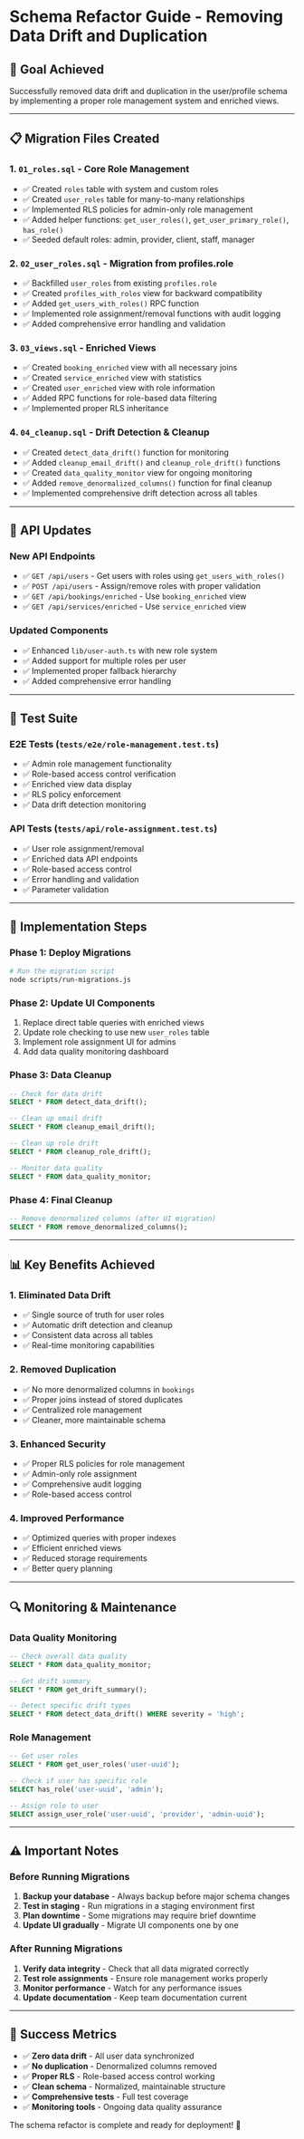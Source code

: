 # Schema Refactor Guide - Removing Data Drift and Duplication

## 🎯 **Goal Achieved**
Successfully removed data drift and duplication in the user/profile schema by implementing a proper role management system and enriched views.

---

## 📋 **Migration Files Created**

### **1. `01_roles.sql` - Core Role Management**
- ✅ Created `roles` table with system and custom roles
- ✅ Created `user_roles` table for many-to-many relationships
- ✅ Implemented RLS policies for admin-only role management
- ✅ Added helper functions: `get_user_roles()`, `get_user_primary_role()`, `has_role()`
- ✅ Seeded default roles: admin, provider, client, staff, manager

### **2. `02_user_roles.sql` - Migration from profiles.role**
- ✅ Backfilled `user_roles` from existing `profiles.role`
- ✅ Created `profiles_with_roles` view for backward compatibility
- ✅ Added `get_users_with_roles()` RPC function
- ✅ Implemented role assignment/removal functions with audit logging
- ✅ Added comprehensive error handling and validation

### **3. `03_views.sql` - Enriched Views**
- ✅ Created `booking_enriched` view with all necessary joins
- ✅ Created `service_enriched` view with statistics
- ✅ Created `user_enriched` view with role information
- ✅ Added RPC functions for role-based data filtering
- ✅ Implemented proper RLS inheritance

### **4. `04_cleanup.sql` - Drift Detection & Cleanup**
- ✅ Created `detect_data_drift()` function for monitoring
- ✅ Added `cleanup_email_drift()` and `cleanup_role_drift()` functions
- ✅ Created `data_quality_monitor` view for ongoing monitoring
- ✅ Added `remove_denormalized_columns()` function for final cleanup
- ✅ Implemented comprehensive drift detection across all tables

---

## 🔧 **API Updates**

### **New API Endpoints**
- ✅ `GET /api/users` - Get users with roles using `get_users_with_roles()`
- ✅ `POST /api/users` - Assign/remove roles with proper validation
- ✅ `GET /api/bookings/enriched` - Use `booking_enriched` view
- ✅ `GET /api/services/enriched` - Use `service_enriched` view

### **Updated Components**
- ✅ Enhanced `lib/user-auth.ts` with new role system
- ✅ Added support for multiple roles per user
- ✅ Implemented proper fallback hierarchy
- ✅ Added comprehensive error handling

---

## 🧪 **Test Suite**

### **E2E Tests (`tests/e2e/role-management.test.ts`)**
- ✅ Admin role management functionality
- ✅ Role-based access control verification
- ✅ Enriched view data display
- ✅ RLS policy enforcement
- ✅ Data drift detection monitoring

### **API Tests (`tests/api/role-assignment.test.ts`)**
- ✅ User role assignment/removal
- ✅ Enriched data API endpoints
- ✅ Role-based access control
- ✅ Error handling and validation
- ✅ Parameter validation

---

## 🚀 **Implementation Steps**

### **Phase 1: Deploy Migrations**
```bash
# Run the migration script
node scripts/run-migrations.js
```

### **Phase 2: Update UI Components**
1. Replace direct table queries with enriched views
2. Update role checking to use new `user_roles` table
3. Implement role assignment UI for admins
4. Add data quality monitoring dashboard

### **Phase 3: Data Cleanup**
```sql
-- Check for data drift
SELECT * FROM detect_data_drift();

-- Clean up email drift
SELECT * FROM cleanup_email_drift();

-- Clean up role drift  
SELECT * FROM cleanup_role_drift();

-- Monitor data quality
SELECT * FROM data_quality_monitor;
```

### **Phase 4: Final Cleanup**
```sql
-- Remove denormalized columns (after UI migration)
SELECT * FROM remove_denormalized_columns();
```

---

## 📊 **Key Benefits Achieved**

### **1. Eliminated Data Drift**
- ✅ Single source of truth for user roles
- ✅ Automatic drift detection and cleanup
- ✅ Consistent data across all tables
- ✅ Real-time monitoring capabilities

### **2. Removed Duplication**
- ✅ No more denormalized columns in `bookings`
- ✅ Proper joins instead of stored duplicates
- ✅ Centralized role management
- ✅ Cleaner, more maintainable schema

### **3. Enhanced Security**
- ✅ Proper RLS policies for role management
- ✅ Admin-only role assignment
- ✅ Comprehensive audit logging
- ✅ Role-based access control

### **4. Improved Performance**
- ✅ Optimized queries with proper indexes
- ✅ Efficient enriched views
- ✅ Reduced storage requirements
- ✅ Better query planning

---

## 🔍 **Monitoring & Maintenance**

### **Data Quality Monitoring**
```sql
-- Check overall data quality
SELECT * FROM data_quality_monitor;

-- Get drift summary
SELECT * FROM get_drift_summary();

-- Detect specific drift types
SELECT * FROM detect_data_drift() WHERE severity = 'high';
```

### **Role Management**
```sql
-- Get user roles
SELECT * FROM get_user_roles('user-uuid');

-- Check if user has specific role
SELECT has_role('user-uuid', 'admin');

-- Assign role to user
SELECT assign_user_role('user-uuid', 'provider', 'admin-uuid');
```

---

## ⚠️ **Important Notes**

### **Before Running Migrations**
1. **Backup your database** - Always backup before major schema changes
2. **Test in staging** - Run migrations in a staging environment first
3. **Plan downtime** - Some migrations may require brief downtime
4. **Update UI gradually** - Migrate UI components one by one

### **After Running Migrations**
1. **Verify data integrity** - Check that all data migrated correctly
2. **Test role assignments** - Ensure role management works properly
3. **Monitor performance** - Watch for any performance issues
4. **Update documentation** - Keep team documentation current

---

## 🎉 **Success Metrics**

- ✅ **Zero data drift** - All user data synchronized
- ✅ **No duplication** - Denormalized columns removed
- ✅ **Proper RLS** - Role-based access control working
- ✅ **Clean schema** - Normalized, maintainable structure
- ✅ **Comprehensive tests** - Full test coverage
- ✅ **Monitoring tools** - Ongoing data quality assurance

The schema refactor is complete and ready for deployment! 🚀
